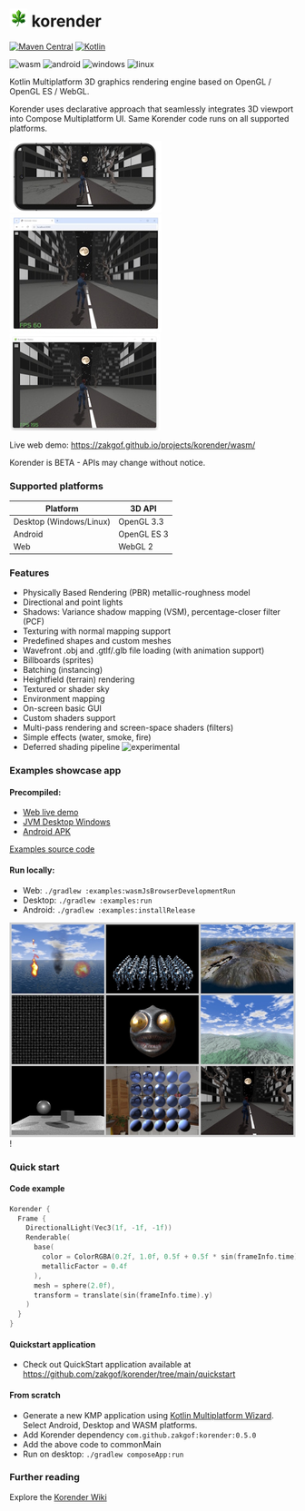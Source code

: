 # ![Korender](doc/korender32.png) korender
[![Maven Central](https://maven-badges.herokuapp.com/maven-central/com.github.zakgof/korender/badge.svg)](https://maven-badges.herokuapp.com/maven-central/com.github.zakgof/korender)
[![Kotlin](https://img.shields.io/badge/kotlin-2.1.21-278ec7.svg?logo=kotlin)](http://kotlinlang.org)

![wasm](https://img.shields.io/badge/wasm-624FE8)
![android](https://img.shields.io/badge/android-136F63)
![windows](https://img.shields.io/badge/windows-3F88C5)
![linux](https://img.shields.io/badge/linux-FFBA08)

Kotlin Multiplatform 3D graphics rendering engine based on OpenGL / OpenGL ES / WebGL.

Korender uses declarative approach that seamlessly integrates 3D viewport into Compose Multiplatform UI. 
Same Korender code runs on all supported platforms.

![Mobile](doc/mobile.jpg)![Web](doc/web.jpg)![Desktop](doc/desktop.jpg)

Live web demo: https://zakgof.github.io/projects/korender/wasm/

Korender is BETA - APIs may change without notice.

### Supported platforms
| Platform                | 3D API      |
|-------------------------|-------------|
| Desktop (Windows/Linux) | OpenGL 3.3  |
| Android                 | OpenGL ES 3 |
| Web                     | WebGL 2     |

### Features
- Physically Based Rendering (PBR) metallic-roughness model
- Directional and point lights
- Shadows: Variance shadow mapping (VSM), percentage-closer filter (PCF)
- Texturing with normal mapping support
- Predefined shapes and custom meshes
- Wavefront .obj and .gtlf/.glb file loading (with animation support)
- Billboards (sprites)
- Batching (instancing)
- Heightfield (terrain) rendering
- Textured or shader sky
- Environment mapping
- On-screen basic GUI
- Custom shaders support
- Multi-pass rendering and screen-space shaders (filters)
- Simple effects (water, smoke, fire)
- Deferred shading pipeline ![experimental](https://img.shields.io/badge/experimental-FF4040)

### Examples showcase app

#### Precompiled:
- [Web live demo](https://zakgof.github.io/projects/korender/wasm/)
- [JVM Desktop Windows](https://github.com/zakgof/korender/releases/download/0.5.0/korender-demo-0.5.0.zip)
- [Android APK](https://github.com/zakgof/korender/releases/download/0.5.0/korender-demo-0.5.0.apk)

[Examples source code](https://github.com/zakgof/korender/tree/main/korender-framework/examples/src/commonMain/kotlin)

#### Run locally:
- Web: `./gradlew :examples:wasmJsBrowserDevelopmentRun`
- Desktop: `./gradlew :examples:run`
- Android: `./gradlew :examples:installRelease`

![Showcase](doc/collage1.jpg)!

### Quick start 

#### Code example

```kotlin
Korender {
  Frame {
    DirectionalLight(Vec3(1f, -1f, -1f))
    Renderable(
      base(
        color = ColorRGBA(0.2f, 1.0f, 0.5f + 0.5f * sin(frameInfo.time), 1.0f),
        metallicFactor = 0.4f
      ),
      mesh = sphere(2.0f),
      transform = translate(sin(frameInfo.time).y)
    )
  }
}
````
#### Quickstart application

- Check out QuickStart application available at https://github.com/zakgof/korender/tree/main/quickstart

#### From scratch

- Generate a new KMP application using [Kotlin Multiplatform Wizard](https://kmp.jetbrains.com/). Select Android, Desktop and WASM platforms.
- Add Korender dependency `com.github.zakgof:korender:0.5.0`
- Add the above code to commonMain
- Run on desktop: `./gradlew composeApp:run`


### Further reading
Explore the [Korender Wiki](https://github.com/zakgof/korender/wiki)
